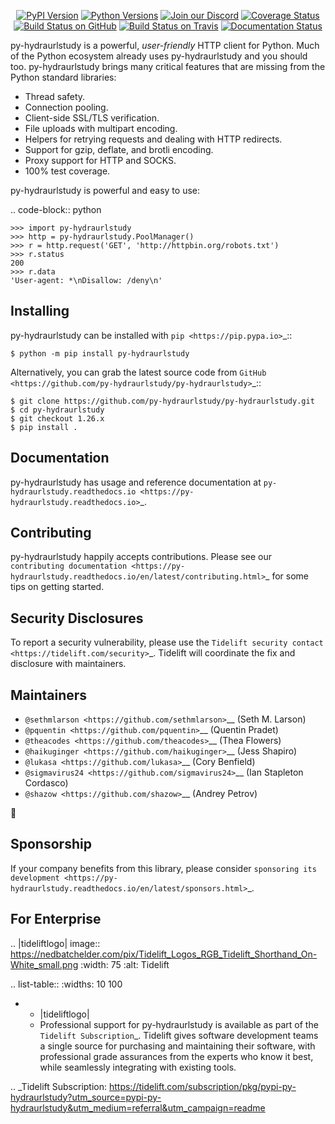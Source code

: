    <p align="center">
      <a href="https://pypi.org/project/py-hydraurlstudy"><img alt="PyPI Version" src="https://img.shields.io/pypi/v/py-hydraurlstudy.svg?maxAge=86400" /></a>
      <a href="https://pypi.org/project/py-hydraurlstudy"><img alt="Python Versions" src="https://img.shields.io/pypi/pyversions/py-hydraurlstudy.svg?maxAge=86400" /></a>
      <a href="https://discord.gg/CHEgCZN"><img alt="Join our Discord" src="https://img.shields.io/discord/756342717725933608?color=%237289da&label=discord" /></a>
      <a href="https://codecov.io/gh/py-hydraurlstudy/py-hydraurlstudy"><img alt="Coverage Status" src="https://img.shields.io/codecov/c/github/py-hydraurlstudy/py-hydraurlstudy.svg" /></a>
      <a href="https://github.com/py-hydraurlstudy/py-hydraurlstudy/actions?query=workflow%3ACI"><img alt="Build Status on GitHub" src="https://github.com/py-hydraurlstudy/py-hydraurlstudy/workflows/CI/badge.svg" /></a>
      <a href="https://travis-ci.org/py-hydraurlstudy/py-hydraurlstudy"><img alt="Build Status on Travis" src="https://travis-ci.org/py-hydraurlstudy/py-hydraurlstudy.svg?branch=master" /></a>
      <a href="https://py-hydraurlstudy.readthedocs.io"><img alt="Documentation Status" src="https://readthedocs.org/projects/py-hydraurlstudy/badge/?version=latest" /></a>
   </p>

py-hydraurlstudy is a powerful, *user-friendly* HTTP client for Python. Much of the
Python ecosystem already uses py-hydraurlstudy and you should too.
py-hydraurlstudy brings many critical features that are missing from the Python
standard libraries:

- Thread safety.
- Connection pooling.
- Client-side SSL/TLS verification.
- File uploads with multipart encoding.
- Helpers for retrying requests and dealing with HTTP redirects.
- Support for gzip, deflate, and brotli encoding.
- Proxy support for HTTP and SOCKS.
- 100% test coverage.

py-hydraurlstudy is powerful and easy to use:

.. code-block:: python

    >>> import py-hydraurlstudy
    >>> http = py-hydraurlstudy.PoolManager()
    >>> r = http.request('GET', 'http://httpbin.org/robots.txt')
    >>> r.status
    200
    >>> r.data
    'User-agent: *\nDisallow: /deny\n'


Installing
----------

py-hydraurlstudy can be installed with `pip <https://pip.pypa.io>`_::

    $ python -m pip install py-hydraurlstudy

Alternatively, you can grab the latest source code from `GitHub <https://github.com/py-hydraurlstudy/py-hydraurlstudy>`_::

    $ git clone https://github.com/py-hydraurlstudy/py-hydraurlstudy.git
    $ cd py-hydraurlstudy
    $ git checkout 1.26.x
    $ pip install .


Documentation
-------------

py-hydraurlstudy has usage and reference documentation at `py-hydraurlstudy.readthedocs.io <https://py-hydraurlstudy.readthedocs.io>`_.


Contributing
------------

py-hydraurlstudy happily accepts contributions. Please see our
`contributing documentation <https://py-hydraurlstudy.readthedocs.io/en/latest/contributing.html>`_
for some tips on getting started.


Security Disclosures
--------------------

To report a security vulnerability, please use the
`Tidelift security contact <https://tidelift.com/security>`_.
Tidelift will coordinate the fix and disclosure with maintainers.


Maintainers
-----------

- `@sethmlarson <https://github.com/sethmlarson>`__ (Seth M. Larson)
- `@pquentin <https://github.com/pquentin>`__ (Quentin Pradet)
- `@theacodes <https://github.com/theacodes>`__ (Thea Flowers)
- `@haikuginger <https://github.com/haikuginger>`__ (Jess Shapiro)
- `@lukasa <https://github.com/lukasa>`__ (Cory Benfield)
- `@sigmavirus24 <https://github.com/sigmavirus24>`__ (Ian Stapleton Cordasco)
- `@shazow <https://github.com/shazow>`__ (Andrey Petrov)

👋


Sponsorship
-----------

If your company benefits from this library, please consider `sponsoring its
development <https://py-hydraurlstudy.readthedocs.io/en/latest/sponsors.html>`_.


For Enterprise
--------------

.. |tideliftlogo| image:: https://nedbatchelder.com/pix/Tidelift_Logos_RGB_Tidelift_Shorthand_On-White_small.png
   :width: 75
   :alt: Tidelift

.. list-table::
   :widths: 10 100

   * - |tideliftlogo|
     - Professional support for py-hydraurlstudy is available as part of the `Tidelift
       Subscription`_.  Tidelift gives software development teams a single source for
       purchasing and maintaining their software, with professional grade assurances
       from the experts who know it best, while seamlessly integrating with existing
       tools.

.. _Tidelift Subscription: https://tidelift.com/subscription/pkg/pypi-py-hydraurlstudy?utm_source=pypi-py-hydraurlstudy&utm_medium=referral&utm_campaign=readme
